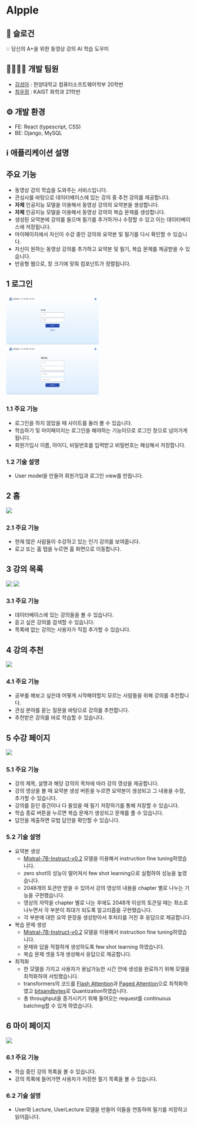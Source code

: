 # AIpple

## 🚀 슬로건

<aside>
💡 당신의 A+을 위한 동영상 강의 AI 학습 도우미

</aside>

## 👩‍💻👨‍💻 개발 팀원

- [김성아](https://www.notion.so/382c2e0466fd4d999ba930f53312be6a?pvs=21) : 한양대학교 컴퓨터소프트웨어학부 20학번
- [최우정](https://www.notion.so/7e850dd1e74149cc8d9374161001e109?pvs=21) : KAIST 화학과 21학번

## ⚙️ 개발 환경

- FE: React (typescript, CSS)
- BE: Django, MySQL

## ℹ️ 애플리케이션 설명

## 주요 기능

- 동영상 강의 학습을 도와주는 서비스입니다.
- 관심사를 바탕으로 데이터베이스에 있는 강의 중 추천 강의를 제공합니다.
- **자체** 인공지능 모델을 이용해서 동영상 강의의 요약본을 생성합니다.
- **자체** 인공지능 모델을 이용해서 동영상 강의의 복습 문제를 생성합니다.
- 생성된 요약본에 강의를 들으며 필기를 추가하거나 수정할 수 있고 이는 데이터베이스에 저장됩니다.
- 마이페이지에서 자신이 수강 중인 강의와 요약본 및 필기를 다시 확인할 수 있습니다.
- 자신이 원하는 동영상 강의를 추가하고 요약본 및 필기, 복습 문제를 제공받을 수 있습니다.
- 반응형 웹으로, 창 크기에 맞춰 컴포넌트가 정렬됩니다.

## 1 로그인
<img src='./images/로그인.png' width="50%">
<img src='./images/회원가입.png' width="50%">

### 1.1 주요 기능

- 로그인을 하지 않았을 때 사이트를 둘러 볼 수 있습니다.
- 학습하기 및 마이페이지는 로그인을 해야하는 기능이므로 로그인 창으로 넘어가게 됩니다.
- 회원가입시 이름, 아이디, 비밀번호를 입력받고 비밀번호는 해싱해서 저장합니다.

### 1.2 기술 설명

- User model을 만들어 회원가입과 로그인 view를 만듭니다.

## 2 홈
<img src='./images/홈.png' width="50%">

### 2.1 주요 기능

- 현재 많은 사람들이 수강하고 있는 인기 강의를 보여줍니다.
- 로고 또는 홈 탭을 누르면 홈 화면으로 이동합니다.

## 3  강의 목록
<img src='./images/강의 검색.gif' width="50%">
<img src='./images/나만의 강의 추가.gif' width="50%">

### 3.1 주요 기능

- 데이터베이스에 있는 강의들을 볼 수 있습니다.
- 듣고 싶은 강의를 검색할 수 있습니다.
- 목록에 없는 강의는 사용자가 직접 추가할 수 있습니다.

## 4 강의 추천
<img src='./images/강의추천.gif' width="50%">

### 4.1 주요 기능

- 공부를 해보고 싶은데 어떻게 시작해야할지 모르는 사람들을 위해 강의를 추천합니다.
- 관심 분야를 묻는 질문을 바탕으로 강의를 추천합니다.
- 추천받은 강의를 바로 학습할 수 있습니다.

## 5 수강 페이지
<img src='./images/수강페이지.gif' width="50%">

### 5.1 주요 기능

- 강의 제목, 설명과 해당 강의의 목차에 따라 강의 영상을 제공합니다.
- 강의 영상을 볼 때 요약본 생성 버튼을 누르면 요약본이 생성되고 그 내용을 수정, 추가할 수 있습니다.
- 강의를 듣던 중간이나 다 들었을 때 필기 저장하기를 통해 저장할 수 있습니다.
- 학습 종료 버튼을 누르면 복습 문제가 생성되고 문제를 풀 수 있습니다.
- 답안을 제출하면 모법 답안을 확인할 수 있습니다.

### 5.2 기술 설명

- 요약본 생성
    - [Mistral-7B-Instruct-v0.2](https://huggingface.co/mistralai/Mistral-7B-Instruct-v0.2) 모델을 이용해서 instruction fine tuning하였습니다.
    - zero shot의 성능이 떨어져서 few shot learning으로 실험하여 성능을 높였습니다.
    - 2048개의 토큰만 받을 수 있어서 강의 영상의 내용을 chapter 별로 나누는 기능을 구현했습니다.
    - 영상의 자막을 chapter 별로 나눈 후에도 2048개 이상의 토큰일 때는 최소로 나누면서 각 부분이 최대가 되도록 알고리즘을 구현했습니다.
    - 각 부분에 대한 요약 문장을 생성받아서 후처리를 거친 후 응답으로 제공합니다.
- 복습 문제 생성
    - [Mistral-7B-Instruct-v0.2](https://huggingface.co/mistralai/Mistral-7B-Instruct-v0.2) 모델을 이용해서 instruction fine tuning하였습니다.
    - 문제와 답을 적절하게 생성하도록 few shot learning 하였습니다.
    - 복습 문제 셋을 5개 생성해서 응답으로 제공합니다.
- 최적화
    - 한 모델을 가지고 사용자가 용납가능한 시간 안에 생성을 완료하기 위해 모델을 최적화하여 서빙했습니다.
    - transformers의 코드를 [Flash Attention](https://github.com/Dao-AILab/flash-attention)과 [Paged Attention](https://github.com/vllm-project/vllm)으로 최적화하였고 [bitsandbytes](https://github.com/TimDettmers/bitsandbytes)로 Quantization하였습니다.
    - 총 throughput을 증가시키기 위해 들어오는 request를 continuous batching할 수 있게 하였습니다.

## 6 마이 페이지

<img src='./images/마이페이지.gif' width="50%">

### 6.1 주요 기능

- 학습 중인 강의 목록을 볼 수 있습니다.
- 강의 목록에 들어가면 사용자가 저장한 필기 목록을 볼 수 있습니다.

### 6.2 기술 설명

- User와 Lecture, UserLecture 모델을 만들어 이들을 연동하여 필기를 저장하고 읽어옵니다.

